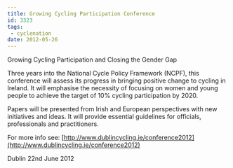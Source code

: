 ```yaml
---
title: Growing Cycling Participation Conference
id: 3323
tags:
 - cyclenation
date: 2012-05-26
---
```


Growing Cycling Participation and Closing the Gender Gap

Three years into the National Cycle Policy Framework (NCPF), this conference will assess its progress in bringing positive change to cycling in Ireland. It will emphasise the necessity of focusing on women and young people to achieve the target of 10% cycling participation by 2020.

Papers will be presented from Irish and European perspectives with new initiatives and ideas. It will provide essential guidelines for officials, professionals and practitioners.

For more info see: [http://www.dublincycling.ie/conference2012](http://www.dublincycling.ie/conference2012)

Dublin 22nd June 2012
